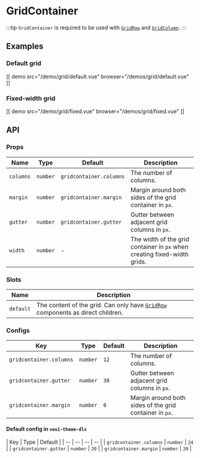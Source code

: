 # GridContainer

:::tip
`GridContainer` is required to be used with [`GridRow`](./grid-row) and [`GridColumn`](./grid-row).
:::

## Examples

### Default grid

[[ demo src="/demo/grid/default.vue" browser="/demos/grid/default.vue" ]]

### Fixed-width grid

[[ demo src="/demo/grid/fixed.vue" browser="/demos/grid/fixed.vue" ]]

## API

### Props

| Name | Type | Default | Description |
| -- | -- | -- | -- |
| ``columns`` | `number` | `gridcontainer.columns` | The number of columns. |
| ``margin`` | `number` | `gridcontainer.margin` | Margin around both sides of the grid container in `px`. |
| ``gutter`` | `number` | `gridcontainer.gutter` | Gutter between adjacent grid columns in `px`. |
| ``width`` | `number` | - | The width of the grid container in `px` when creating fixed-width grids. |

### Slots

| Name | Description |
| -- | -- |
| ``default`` | The content of the grid. Can only have [`GridRow`](./grid-row) components as direct children. |

### Configs

| Key | Type | Default | Description |
| -- | -- | -- | -- |
| ``gridcontainer.columns`` | `number` | `12` | The number of columns. |
| ``gridcontainer.gutter`` | `number` | `30` | Gutter between adjacent grid columns in `px`. |
| ``gridcontainer.margin`` | `number` | `0` | Margin around both sides of the grid container in `px`. |

#### Default config in `veui-theme-dls`

| Key | Type | Default |
| -- | -- | -- | -- |
| `gridcontainer.columns` | `number` | `24` |
| `gridcontainer.gutter` | `number` | `20` |
| `gridcontainer.margin` | `number` | `20` |
